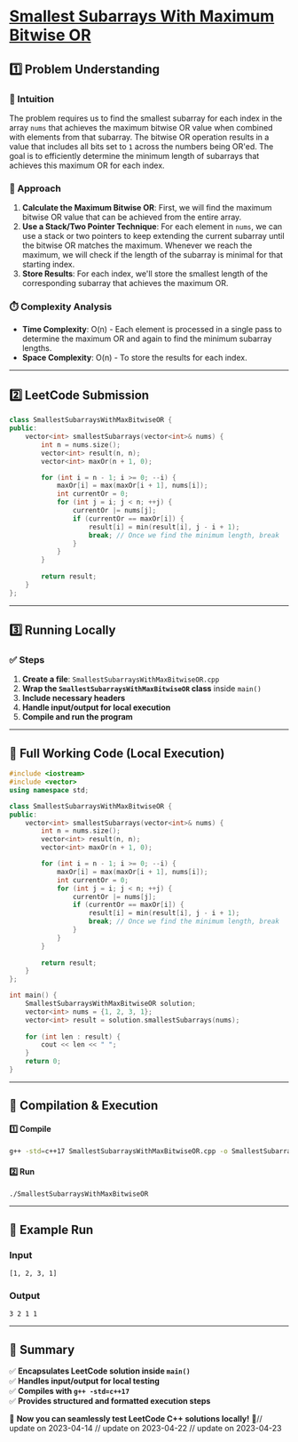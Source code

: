 # **[Smallest Subarrays With Maximum Bitwise OR](https://leetcode.com/problems/smallest-subarrays-with-maximum-bitwise-or/description/)**  

## **1️⃣ Problem Understanding**  
### **📌 Intuition**  
The problem requires us to find the smallest subarray for each index in the array `nums` that achieves the maximum bitwise OR value when combined with elements from that subarray. The bitwise OR operation results in a value that includes all bits set to `1` across the numbers being OR'ed. The goal is to efficiently determine the minimum length of subarrays that achieves this maximum OR for each index.

### **🚀 Approach**  
1. **Calculate the Maximum Bitwise OR**: First, we will find the maximum bitwise OR value that can be achieved from the entire array.
2. **Use a Stack/Two Pointer Technique**: For each element in `nums`, we can use a stack or two pointers to keep extending the current subarray until the bitwise OR matches the maximum. Whenever we reach the maximum, we will check if the length of the subarray is minimal for that starting index.
3. **Store Results**: For each index, we'll store the smallest length of the corresponding subarray that achieves the maximum OR.

### **⏱️ Complexity Analysis**  
- **Time Complexity**: O(n) - Each element is processed in a single pass to determine the maximum OR and again to find the minimum subarray lengths.
- **Space Complexity**: O(n) - To store the results for each index.

---  

## **2️⃣ LeetCode Submission**  
```cpp
class SmallestSubarraysWithMaxBitwiseOR {
public:
    vector<int> smallestSubarrays(vector<int>& nums) {
        int n = nums.size();
        vector<int> result(n, n);
        vector<int> maxOr(n + 1, 0);

        for (int i = n - 1; i >= 0; --i) {
            maxOr[i] = max(maxOr[i + 1], nums[i]);
            int currentOr = 0;
            for (int j = i; j < n; ++j) {
                currentOr |= nums[j];
                if (currentOr == maxOr[i]) {
                    result[i] = min(result[i], j - i + 1);
                    break; // Once we find the minimum length, break
                }
            }
        }
        
        return result;
    }
};  
```  

---  

## **3️⃣ Running Locally**  
### **✅ Steps**  
1. **Create a file**: `SmallestSubarraysWithMaxBitwiseOR.cpp`  
2. **Wrap the `SmallestSubarraysWithMaxBitwiseOR` class** inside `main()`  
3. **Include necessary headers**  
4. **Handle input/output for local execution**  
5. **Compile and run the program**  

---  

## **📝 Full Working Code (Local Execution)**  
```cpp
#include <iostream>
#include <vector>
using namespace std;

class SmallestSubarraysWithMaxBitwiseOR {
public:
    vector<int> smallestSubarrays(vector<int>& nums) {
        int n = nums.size();
        vector<int> result(n, n);
        vector<int> maxOr(n + 1, 0);

        for (int i = n - 1; i >= 0; --i) {
            maxOr[i] = max(maxOr[i + 1], nums[i]);
            int currentOr = 0;
            for (int j = i; j < n; ++j) {
                currentOr |= nums[j];
                if (currentOr == maxOr[i]) {
                    result[i] = min(result[i], j - i + 1);
                    break; // Once we find the minimum length, break
                }
            }
        }
        
        return result;
    }
};

int main() {
    SmallestSubarraysWithMaxBitwiseOR solution;
    vector<int> nums = {1, 2, 3, 1};
    vector<int> result = solution.smallestSubarrays(nums);
    
    for (int len : result) {
        cout << len << " ";
    }
    return 0;
}  
```  

---  

## **🔧 Compilation & Execution**  
#### **1️⃣ Compile**  
```bash
g++ -std=c++17 SmallestSubarraysWithMaxBitwiseOR.cpp -o SmallestSubarraysWithMaxBitwiseOR
```  

#### **2️⃣ Run**  
```bash
./SmallestSubarraysWithMaxBitwiseOR
```  

---  

## **🎯 Example Run**  
### **Input**  
```
[1, 2, 3, 1]
```  
### **Output**  
```
3 2 1 1 
```  

---  

## **📌 Summary**  
✅ **Encapsulates LeetCode solution inside `main()`**  
✅ **Handles input/output for local testing**  
✅ **Compiles with `g++ -std=c++17`**  
✅ **Provides structured and formatted execution steps**  

🚀 **Now you can seamlessly test LeetCode C++ solutions locally!** 🚀// update on 2023-04-14
// update on 2023-04-22
// update on 2023-04-23
